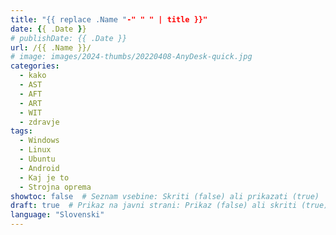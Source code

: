 ```yaml
---
title: "{{ replace .Name "-" " " | title }}"
date: {{ .Date }}
# publishDate: {{ .Date }}
url: /{{ .Name }}/
# image: images/2024-thumbs/20220408-AnyDesk-quick.jpg
categories: 
  - kako
  - AST
  - AFT
  - ART
  - WIT
  - zdravje
tags: 
  - Windows
  - Linux
  - Ubuntu
  - Android
  - Kaj je to
  - Strojna oprema
showtoc: false  # Seznam vsebine: Skriti (false) ali prikazati (true)
draft: true  # Prikaz na javni strani: Prikaz (false) ali skriti (true)
language: "Slovenski"
---
```




<!--*(Kliknite/tapnite na posamezni korak ali trikotnik za skriti ali prikazati podrobnosti (slika, informacije, ...))*

{{< collapse summary="**Korak 1:** TEXTHERE" openByDefault=true >}}

   

{{< /collapse >}}

*(Ta vodič je bil narejen na 64-bitnem Windows 11 24H2)*

[]( "Kliknite/tapnite, da odprete spletno stran!")
![](/images/social-logos/X.png)

{{< figure align=center src="/images/Brave/Brave_sl_-_shrani_povezavo_kao_reg_fajl.jpeg" >}}

## Video verzija

{{< youtube "O1DA0HpFK-4" >}}

*(..2025, 18:00 / 06:00 PM, vremenski pas: CEST / UTC+2 / GMT+2)*

{{< rawhtml >}}
<p style="color:green;text-align:center;">Hello World!</p>
{{< /rawhtml >}}

-->